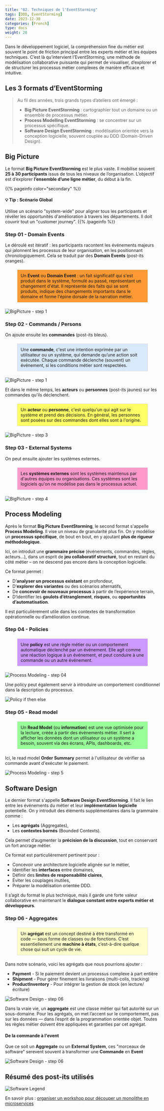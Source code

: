```yaml
---
title: "02. Techniques de l'EventStorming"
tags: [DDD, EventStorming]
date: 2023-12-30
categories: [French]
type: docs
weight: 20
---
```



Dans le développement logiciel, la compréhension fine du métier est souvent le point de friction principal entre les experts métier et les équipes techniques. C’est là qu’intervient l’EventStorming, une méthode de modélisation collaborative puissante qui permet de visualiser, d’explorer et de structurer les processus métier complexes de manière efficace et intuitive.

## Les 3 formats d’EventStorming

> Au fil des années, trois grands types d’ateliers ont émergé :
> - **Big Picture EventStorming** : cartographier tout un domaine ou un ensemble de processus métier.
> - **Process Modelling EventStorming** : se concentrer sur un processus spécifique.
> - **Software Design EventStorming** : modélisation orientée vers la conception logicielle, souvent couplée au DDD (Domain-Driven Design).

## Big Picture

Le format **Big Picture EventStorming** est le plus vaste. Il mobilise souvent **25 à 30 participants** issus de tous les niveaux de l’organisation. L’objectif est d’explorer **l’ensemble d’une ligne métier**, du début à la fin.

{{% pageinfo color="secondary" %}}
#### 💡 Tip : Scénario Global
Utilise un scénario "system-wide" pour aligner tous les participants et révéler les opportunités d'amélioration à travers les départements. Il doit couvrir tout un "customer journey".
{{% /pageinfo %}}

### Step 01 - Domain Events

Le déroulé est itératif : les participants racontent les événements majeurs qui jalonnent les processus de leur organisation, en les positionnant chronologiquement. Cela se traduit par des **Domain Events** (post-its oranges).

<div style="background-color: #FF9933; padding: 10px; width: 80%; margin: 20px auto; border: 1px solid #ddd;">
  Un <strong>Event</strong> ou <strong>Domain Event</strong> : un fait significatif qui s'est produit dans le système, formulé au passé, représentant un changement d'état. Il représente des faits qui se sont produits, indique des changements importants dans le domaine et forme l'épine dorsale de la narration métier.
</div>

![BigPicture - step 1](./image-0.png)

### Step 02 - Commands / Persons

On ajoute ensuite les **commandes** (post-its bleus).

<div style="background-color:#DAE8FC; padding: 10px; width: 80%; margin: 20px auto; border: 1px solid #ddd;">
Une <strong>commande</strong>, c'est une intention exprimée par un utilisateur ou un système, qui demande qu’une action soit exécutée. Chaque commande déclenche (souvent) un événement, si les conditions métier sont respectées.
</div>

![BigPicture - step 1](./image-1.png)

Et dans le même temps, les **acteurs** ou **personnes** (post-its jaunes) sur les commandes qu'ils déclenchent.

<div style="background-color:#FFFF66; padding: 10px; width: 80%; margin: 20px auto; border: 1px solid #ddd;">
  Un <strong>acteur</strong> ou <strong>personne</strong>, c'est quelqu'un qui agit sur le système et prend des décisions. En général, les personnes sont posées sur des commandes dont elles sont à l'origine.
</div>

![BigPicture - step 3](./image-2.png)

### Step 03 - External Systems

On peut ensuite ajouter les systèmes externes.

<div style="background-color:#FF99CC; padding: 10px; width: 80%; margin: 20px auto; border: 1px solid #ddd;">
  Les <strong>systèmes externes</strong> sont les systèmes maintenus par d'autres équipes ou organisations. Ces systèmes sont les logiciels qu'on ne modélise pas dans le processus actuel.
</div>

![BigPicture - step 4](./image-3.png)

## Process Modeling

Après le format **Big Picture EventStorming**, le second format s'appelle **Process Modeling**. Il vise un niveau de granularité plus fin. On y modélise un **processus spécifique**, de bout en bout, en y ajoutant **plus de rigueur méthodologique**.

Ici, on introduit une **grammaire précise** (événements, commandes, règles, acteurs…), dans un esprit de **jeu collaboratif structuré**, tout en restant du côté métier – on ne descend pas encore dans la conception logicielle.

Ce format permet :

- D’**analyser un processus existant** en profondeur,
- D’**explorer des variantes** ou des scénarios alternatifs,
- De **concevoir de nouveaux processus** à partir de l’expérience terrain,
- D’identifier les **goulots d’étranglement**, **risques**, ou **opportunités d’automatisation**.

Il est particulièrement utile dans les contextes de transformation opérationnelle ou d’amélioration continue.

### Step 04 - Policies

<div style="background-color:#CC99FF; padding: 10px; width: 80%; margin: 20px auto; border: 1px solid #ddd;">
  Une <strong>policy</strong> est une règle métier ou un comportement automatique déclenché par un événement. Elle agit comme une réaction logique à un événement, et peut conduire à une commande ou un autre événement.
</div>

![Process Modeling - step 04](./image-6.png)

Une policy peut également servir à introduire un comportement conditionnel dans la description du processus.

![Policy if then else](./image-10.png)

### Step 05 - Read model

<div style="background-color:#99FF99; padding: 10px; width: 80%; margin: 20px auto; border: 1px solid #ddd;">
  Un <strong>Read Model</strong> (ou <strong>information</strong>) est une vue optimisée pour la lecture, créée à partir des événements métier. Il sert à afficher les données dont un utilisateur ou un système a besoin, souvent via des écrans, APIs, dashboards, etc.
</div>

Ici, le read model **Order Summary** permet à l'utilisateur de vérifier sa commande avant d'exécuter le paiement.

![Process Modeling - step 5](./image-8.png)

## Software Design

Le dernier format s'appelle **Software Design EventStorming**. Il fait le lien entre les événements du métier et leur **implémentation logicielle** potentielle. On y introduit des éléments supplémentaires dans la grammaire comme :

- Les **agrégats** (Aggregates),
- Les **contextes bornés** (Bounded Contexts).

Cela permet d’augmenter la **précision de la discussion**, tout en conservant un fort ancrage métier.

Ce format est particulièrement pertinent pour :

- Concevoir une architecture logicielle alignée sur le métier,
- Identifier les **interfaces** entre domaines,
- Définir des **limites de responsabilité claires**,
- Éviter les couplages inutiles,
- Préparer la modélisation orientée DDD.

Il s’agit du format le plus technique, mais il garde une forte valeur collaborative en maintenant le **dialogue constant entre experts métier et développeurs**.

### Step 06 - Aggregates

<div style="background-color:#FFFFCC; padding: 10px; width: 80%; margin: 20px auto; border: 1px solid #ddd;">
  Un <strong>agrégat</strong> est un concept destiné à être transformé en code — sous forme de classes ou de fonctions. C’est essentiellement une <strong>machine à états</strong>, c’est-à-dire quelque chose qui suit un cycle de vie.
</div>

Dans notre scénario, voici les agrégats que nous pourrions ajouter :
- **Payment** - Si le paiement devient un processus complexe à part entière
- **Shipment** - Pour gérer finement les livraisons (multi-colis, tracking)
- **ProductInventory** - Pour intégrer la gestion de stock (en lecture/écriture)

![Software Design - step 06](./image-9.png)

Dans la vraie vie, un **aggregate** est une classe métier qui fait autorité sur un sous-domaine.
Pour les agrégats, on met l’accent sur le comportement, pas sur les données — dans l’esprit de la programmation orientée objet. Toutes les règles métier doivent être appliquées et garanties par cet agrégat.

#### De la commande à l'event

Que ce soit un **Aggregate** ou un **External System**, ces "morceaux de software" serevent souvent à transformer une **Commande** en **Event**

![Software Design - step 06](./image-11.png)

## Résumé des post-its utilisés

![Software Legend](./legende.png)


En savoir plus : [organiser un workshop pour découper un monolithe en microservices](../03-monolith/)
